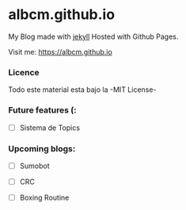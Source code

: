 # albcm.github.io

My Blog made with [jekyll](http://jekyllrb.com)  Hosted with Github Pages.

Visit me: https://albcm.github.io

### Licence 
Todo este material esta bajo la -MIT License-

### Future features (:
- [ ] Sistema de Topics

### Upcoming blogs:

- [ ] Sumobot
- [ ] CRC
- [ ] Boxing Routine

